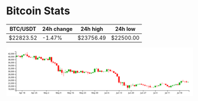 # Bitcoin Stats

BTC/USDT|24h change|24h high|24h low|
|---|---|---|---|
|$22823.52|-1.47%|$23756.49|$22500.00|

<img src="./chart.svg">
